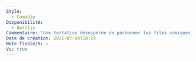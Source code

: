 ```yaml
---
Style:
  - Comédie
Disponibilité:
  - Netflix
Commentaire: "Une tentative désespérée de pardonner les films comiques Français : c'est encore raté. Humour plat, prévisible, bourré de clichés, suivant un schéma ultra classique. Ça a été dur de finir. Gros malaise."
Date de création: 2021-07-04T18:29
Note finale/5: ⭐
Vu: true
---
```

